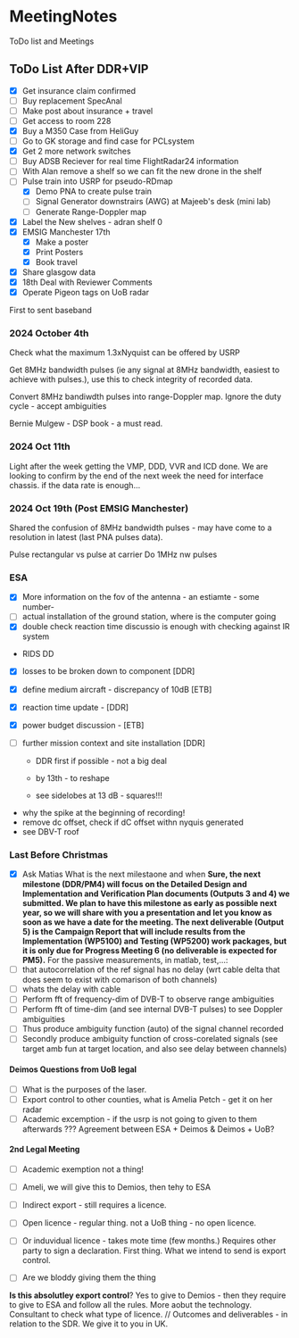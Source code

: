 # MeetingNotes
ToDo list and Meetings

## ToDo List After DDR+VIP

- [x] Get insurance claim confirmed
- [ ] Buy replacement SpecAnal
- [ ] Make post about insurance + travel
- [ ] Get access to room 228
- [x] Buy a M350 Case from HeliGuy
- [ ] Go to GK storage and find case for PCLsystem
- [x] Get 2 more network switches
- [ ] Buy ADSB Reciever for real time FlightRadar24 information
- [ ] With Alan remove a shelf so we can fit the new drone in the shelf 
- [ ] Pulse train into USRP for pseudo-RDmap
    - [x] Demo PNA to create pulse train
    - [ ] Signal Generator downstrairs (AWG) at Majeeb's desk (mini lab)
    - [ ] Generate Range-Doppler map
- [x] Label the New shelves - adran shelf 0
- [x] EMSIG Manchester 17th
    - [x] Make a poster
    - [x] Print Posters
    - [x] Book travel 
- [x] Share glasgow data
- [x] 18th Deal with Reviewer Comments
- [x] Operate Pigeon tags on UoB radar 

First to sent baseband

### 2024 October 4th

Check what the maximum 1.3xNyquist can be offered by USRP  

Get 8MHz bandwidth pulses (ie any signal at 8MHz bandwidth, easiest to achieve with pulses.), use this to check integrity of recorded data.

Convert 8MHz bandiwdth pulses into range-Doppler map. Ignore the duty cycle - accept ambiguities

Bernie Mulgew - DSP book - a must read.

### 2024 Oct 11th
Light after the week getting the VMP, DDD, VVR and ICD done.
We are looking to confirm by the end of the next week the need for interface chassis. if the data rate is enough…

### 2024 Oct 19th (Post EMSIG Manchester)

Shared the confusion of 8MHz bandwidth pulses - may have come to a resolution in latest (last PNA pulses data).

  Pulse rectangular
  vs pulse at carrier
  Do 1MHz nw pulses
### ESA 
- [x] More information on the fov of the antenna - an estiamte - some number-
- [ ]  actual installation of the ground station, where is the computer going
- [x]  double check reaction time discussio is enough with checking against IR system

- RIDS DD
- [x]  losses to be broken down to component [DDR]
- [x]  define medium aircraft - discrepancy of 10dB [ETB]
- [x]  reaction time update - [DDR]
- [x]  power budget discussion - [ETB]
- [ ]  further mission context and site installation [DDR]
   
    - DDR first if possible - not a big deal
   
    - by 13th - to reshape
 
    - see sidelobes at 13 dB - squares!!!
  - why the spike at the beginning of recording!
  - remove dc offset, check if dC offset withn nyquis generated
  - see DBV-T roof

### Last Before Christmas   
- [x] Ask Matias What is the next milestaone and when
**Sure, the next milestone (DDR/PM4) will focus on the Detailed Design and Implementation and Verification Plan documents (Outputs 3 and 4) we submitted. We plan to have this milestone as early as possible next year, so we will share with you a presentation and let you know as soon as we have a date for the meeting.
The next deliverable (Output 5) is the Campaign Report that will include results from the Implementation (WP5100) and Testing (WP5200) work packages, but it is only due for Progress Meeting 6 (no deliverable is expected for PM5).**
For the passive measurements, in matlab, test,...:
- [ ] that autocorrelation of the ref signal has no delay (wrt cable delta that does seem to exist with comarison of both channels)
- [ ] whats the delay with cable
- [ ] Perform fft of frequency-dim of DVB-T to observe range ambiguities
- [ ] Perform fft of time-dim (and see internal DVB-T pulses) to see Doppler ambiguities
- [ ] Thus produce ambiguity function (auto) of the signal channel recorded
- [ ] Secondly produce ambiguity function of cross-corelated signals (see target amb fun at target location, and also see delay between channels)

#### Deimos Questions from UoB legal
- [ ] What is the purposes of the laser.
- [ ] Export control to other counties, what is 
Amelia Petch - get it on her radar
- [ ] Academic excemption - if the usrp is not going to given to them afterwards ???
Agreement between ESA + Deimos & Deimos + UoB?
#### 2nd Legal Meeting 
- [ ] Academic exemption not a thing!
- [ ] Ameli, we will give this to Demios, then tehy to ESA
- [ ] Indirect export - still requires a licence.
- [ ] Open licence - regular thing. not a UoB thing - no open licence.
- [ ] Or induvidual licence - takes mote time (few months.) Requires other party to sign a declaration.
First thing. What we intend to send is export control.

- [ ] Are we bloddy giving them the thing

**Is this absolutley export control**?
Yes to give to Demios - then they require to give to ESA and follow all the rules.
More aobut the technology.
Consultant to check what type of licence.
//
Outcomes and deliverables - in relation to the SDR. We give it to you in UK.